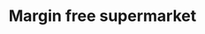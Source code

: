 ---
title: "Margin free supermarket"
url: /chattanchal/margin-free-supermarket/
shop: supermarket
---